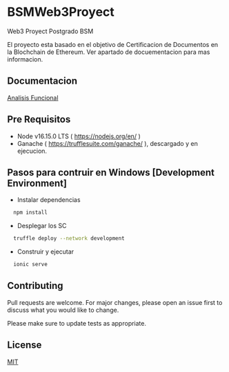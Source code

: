# BSMWeb3Proyect
Web3 Proyect Postgrado BSM 

El proyecto esta basado en el objetivo de Certificacion de Documentos en la Blochchain de Ethereum.
Ver apartado de docuementacion para mas informacion.

## Documentacion 

[Analisis Funcional](https://github.com/DiegoViqueira/BSMWeb3Proyect/blob/main/doc/Analisis%20funcional.docx)

## Pre Requisitos 

- Node  v16.15.0 LTS ( https://nodejs.org/en/ ) 
- Ganache ( https://trufflesuite.com/ganache/ ), descargado y en ejecucion.

##  Pasos para contruir en Windows [Development Environment] 

- Instalar dependencias
```bash
  npm install 
```

- Desplegar los SC
```bash
  truffle deploy --network development
```

- Construir y ejecutar 
```bash
  ionic serve
```

## Contributing
Pull requests are welcome. For major changes, please open an issue first to discuss what you would like to change.

Please make sure to update tests as appropriate.

## License
[MIT](https://choosealicense.com/licenses/mit/)
